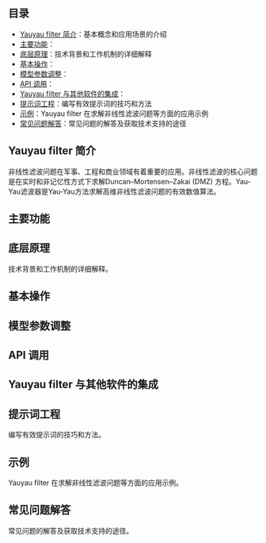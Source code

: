 ## 目录

- [Yauyau filter 简介](#Yauyau-filte-简介)：基本概念和应用场景的介绍
- [主要功能](#主要功能)：
- [底层原理](#底层原理)：技术背景和工作机制的详细解释
- [基本操作](#基本操作)：
- [模型参数调整](#模型参数调整)：
- [API 调用](#api-调用)：
- [Yauyau filter 与其他软件的集成](#Yauyau-filte-与其他软件的集成)：
- [提示词工程](#提示词工程)：编写有效提示词的技巧和方法
- [示例](#示例)：Yauyau filter 在求解非线性滤波问题等方面的应用示例
- [常见问题解答](#常见问题解答)：常见问题的解答及获取技术支持的途径

## Yauyau filter 简介
非线性滤波问题在军事、工程和商业领域有着重要的应用。非线性滤波的核心问题是在实时和非记忆性方式下求解Duncan–Mortensen–Zakai (DMZ) 方程。Yau-Yau滤波器是Yau-Yau方法求解高维非线性滤波问题的有效数值算法。

## 主要功能

## 底层原理
技术背景和工作机制的详细解释。

## 基本操作

## 模型参数调整

## API 调用

## Yauyau filter 与其他软件的集成

## 提示词工程
编写有效提示词的技巧和方法。

## 示例
Yauyau filter 在求解非线性滤波问题等方面的应用示例。

## 常见问题解答
常见问题的解答及获取技术支持的途径。

